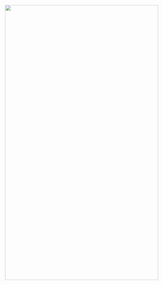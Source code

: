 <html>
<head>
  <img src="R6Stats/.gitignore/image.jpg" width="500" height="900">
</head>
<body>
</body>
</html>
